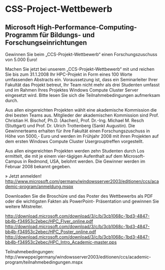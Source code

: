 # CSS-Project-Wettbewerb #

## Microsoft High-Performance-Computing-Programm für Bildungs- und Forschungseinrichtungen ##

Gewinnen Sie beim „CCS-Projekt-Wettbewerb“ einen Forschungszuschuss von 5.000 Euro!

Machen Sie jetzt bei unserem „CCS-Projekt-Wettbewerb“ mit und reichen Sie bis zum 31.1.2008 Ihr HPC-Projekt in Form eines 100 Worte umfassenden Abstracts ein. Voraussetzung ist, dass ein Seminarleiter Ihrer Fakultät das Projekt betreut, Ihr Team nicht mehr als drei Studenten umfasst und im Rahmen Ihres Projektes Windows Compute Cluster Server eingesetzt wird. Bitte lesen Sie sich die Teilnahmebedingungen aufmerksam durch.

Aus allen eingereichten Projekten wählt eine akademische Kommission die drei besten Teams aus. Mitglieder der akademischen Kommission sind Prof. Christian H. Bischof, Ph.D. (Aachen), Prof. Dr.-Ing. Michael M. Resch (Stuttgart) und Prof. Dr. Ulrich Trottenberg (Sankt Augustin). Die Gewinnerteams erhalten für ihre Fakultät einen Forschungszuschuss in Höhe von 5000,- Euro und werden im Frühjahr 2008 mit ihren Projekten auf dem ersten Windows Compute Cluster Usergrouptreffen vorgestellt.

Aus allen eingereichten Projekten werden zehn Studenten durch Los ermittelt, die mit je einem vier-tägigen Aufenthalt auf dem Microsoft-Campus in Redmond, USA, belohnt werden. Die Gewinner werden im Februar 2008 bekannt gegeben.

» Jetzt anmelden!
http://www.microsoft.com/germany/windowsserver2003/editionen/ccs/academic-program/anmeldung.mspx

Downloaden Sie die Broschüre und das Poster des Wettbewerbs als PDF oder die wichtigsten Fakten als PowerPoint- Präsentation und gewinnen Sie weitere Mitstreiter.

http://download.microsoft.com/download/3/c/b/3cb1068c-1bd3-4847-bb4b-f34953c2ebec/HPC_Flyer_online.pdf
http://download.microsoft.com/download/3/c/b/3cb1068c-1bd3-4847-bb4b-f34953c2ebec/HPC_Poster_online.pdf
http://download.microsoft.com/download/3/c/b/3cb1068c-1bd3-4847-bb4b-f34953c2ebec/HPC_Intro_Academic-master.pps


Teilnahmebedingungen:
http://wwwppe/germany/windowsserver2003/editionen/ccs/academic-program/teilnahmebedingungen.mspx